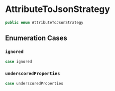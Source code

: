 # AttributeToJsonStrategy

``` swift
public enum AttributeToJsonStrategy
```

## Enumeration Cases

### `ignored`

``` swift
case ignored
```

### `underscoredProperties`

``` swift
case underscoredProperties
```

